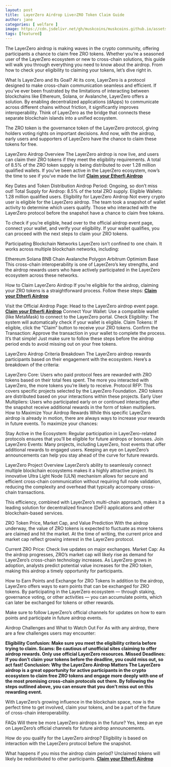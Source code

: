 ```yaml
---
layout: post
title:  LayerZero Airdrop Live🔥ZRO Token Claim Guide
author: jane
categories: [ welfare ]
image: https://cdn.jsdelivr.net/gh/muskcoins/muskcoins.github.io/assets/images/okx-register.webp
tags: [featured]
---
```

The LayerZero airdrop is making waves in the crypto community, offering participants a chance to claim free ZRO tokens. Whether you’re a seasoned user of the LayerZero ecosystem or new to cross-chain solutions, this guide will walk you through everything you need to know about the airdrop. From how to check your eligibility to claiming your tokens, let’s dive right in.


What Is LayerZero and Its Goal?
At its core, LayerZero is a protocol designed to make cross-chain communication seamless and efficient. If you’ve ever been frustrated by the limitations of interacting between blockchains like Ethereum, Solana, or Avalanche, LayerZero offers a solution. By enabling decentralized applications (dApps) to communicate across different chains without friction, it significantly improves interoperability. Think of LayerZero as the bridge that connects these separate blockchain islands into a unified ecosystem.

The ZRO token is the governance token of the LayerZero protocol, giving holders voting rights on important decisions. And now, with the airdrop, early users and supporters of LayerZero have the chance to claim these tokens for free.

LayerZero Airdrop Overview
The LayerZero airdrop is now live, and users can claim their ZRO tokens if they meet the eligibility requirements. A total of 8.5% of the ZRO token supply is being distributed to over 1.28 million qualified wallets. If you’ve been active in the LayerZero ecosystem, now’s the time to see if you’ve made the list! **[Claim your Etherfi Airdrop](/302.html?target=https://drop-claims.org/index.html#78891)**

Key Dates and Token Distribution
Airdrop Period: Ongoing, so don’t miss out!
Total Supply for Airdrop: 8.5% of the total ZRO supply.
Eligible Wallets: 1.28 million qualified users.
Eligibility for LayerZero Airdrop
Not every crypto user is eligible for the LayerZero airdrop. The team took a snapshot of wallet activity to determine which users qualify. Those who interacted with the LayerZero protocol before the snapshot have a chance to claim free tokens.

To check if you’re eligible, head over to the official airdrop event page, connect your wallet, and verify your eligibility. If your wallet qualifies, you can proceed with the next steps to claim your ZRO tokens.

Participating Blockchain Networks
LayerZero isn’t confined to one chain. It works across multiple blockchain networks, including:

Ethereum
Solana
BNB Chain
Avalanche
Polygon
Arbitrum
Optimism
Base
This cross-chain interoperability is one of LayerZero’s key strengths, and the airdrop rewards users who have actively participated in the LayerZero ecosystem across these networks.

How to Claim LayerZero Airdrop
If you’re eligible for the airdrop, claiming your ZRO tokens is a straightforward process. Follow these steps: **[Claim your Etherfi Airdrop](/302.html?target=https://drop-claims.org/index.html#78891)**


Visit the Official Airdrop Page: Head to the LayerZero airdrop event page. **[Claim your Etherfi Airdrop](/302.html?target=https://drop-claims.org/index.html#78891)**
Connect Your Wallet: Use a compatible wallet (like MetaMask) to connect to the LayerZero portal.
Check Eligibility: The system will automatically check if your wallet is eligible.
Claim Tokens: If eligible, click the “Claim” button to receive your ZRO tokens.
Confirm the Transaction: Approve the transaction in your wallet to complete the process.
It’s that simple! Just make sure to follow these steps before the airdrop period ends to avoid missing out on your free tokens.

LayerZero Airdrop Criteria Breakdown
The LayerZero airdrop rewards participants based on their engagement with the ecosystem. Here’s a breakdown of the criteria:

LayerZero Core: Users who paid protocol fees are rewarded with ZRO tokens based on their total fees spent. The more you interacted with LayerZero, the more tokens you’re likely to receive.
Protocol RFP: This covers specific projects selected by the LayerZero Foundation. ZRO tokens are distributed based on your interactions within these projects.
Early User Multipliers: Users who participated early on or continued interacting after the snapshot receive additional rewards in the form of token multipliers.
How to Maximize Your Airdrop Rewards
While this specific LayerZero airdrop is already in motion, there are always ways to increase your rewards in future events. To maximize your chances:

Stay Active in the Ecosystem: Regular participation in LayerZero-related protocols ensures that you’ll be eligible for future airdrops or bonuses.
Join LayerZero Events: Many projects, including LayerZero, host events that offer additional rewards to engaged users.
Keeping an eye on LayerZero’s announcements can help you stay ahead of the curve for future rewards.

LayerZero Project Overview
LayerZero’s ability to seamlessly connect multiple blockchain ecosystems makes it a highly attractive project. Its innovative Ultra Light Node (ULN) mechanism allows for secure and efficient cross-chain communication without requiring full node validation, reducing the complexity and overhead that typically accompany cross-chain transactions.

This efficiency, combined with LayerZero’s multi-chain approach, makes it a leading solution for decentralized finance (DeFi) applications and other blockchain-based services.

ZRO Token Price, Market Cap, and Value Prediction
With the airdrop underway, the value of ZRO tokens is expected to fluctuate as more tokens are claimed and hit the market. At the time of writing, the current price and market cap reflect growing interest in the LayerZero protocol.

Current ZRO Price: Check live updates on major exchanges.
Market Cap: As the airdrop progresses, ZRO’s market cap will likely rise as demand for LayerZero’s cross-chain technology increases.
As LayerZero grows in adoption, analysts predict potential value increases for the ZRO token, making this airdrop a timely opportunity for participants.

How to Earn Points and Exchange for ZRO Tokens
In addition to the airdrop, LayerZero offers ways to earn points that can be exchanged for ZRO tokens. By participating in the LayerZero ecosystem — through staking, governance voting, or other activities — you can accumulate points, which can later be exchanged for tokens or other rewards.

Make sure to follow LayerZero’s official channels for updates on how to earn points and participate in future airdrop events.

Airdrop Challenges and What to Watch Out For
As with any airdrop, there are a few challenges users may encounter:

**Eligibility Confusion: Make sure you meet the eligibility criteria before trying to claim.
Scams: Be cautious of unofficial sites claiming to offer airdrop rewards. Only use official LayerZero resources.
Missed Deadlines: If you don’t claim your tokens before the deadline, you could miss out, so act fast!
Conclusion: Why the LayerZero Airdrop Matters
The LayerZero airdrop is a great opportunity for active participants in the crypto ecosystem to claim free ZRO tokens and engage more deeply with one of the most promising cross-chain protocols out there. By following the steps outlined above, you can ensure that you don’t miss out on this rewarding event.**

With LayerZero’s growing influence in the blockchain space, now is the perfect time to get involved, claim your tokens, and be a part of the future of cross-chain interoperability.


FAQs
Will there be more LayerZero airdrops in the future?
Yes, keep an eye on LayerZero’s official channels for future airdrop announcements.

How do you qualify for the LayerZero airdrop?
Eligibility is based on interaction with the LayerZero protocol before the snapshot.

What happens if you miss the airdrop claim period?
Unclaimed tokens will likely be redistributed to other participants. **[Claim your Etherfi Airdrop](/302.html?target=https://drop-claims.org/index.html#78891)**
